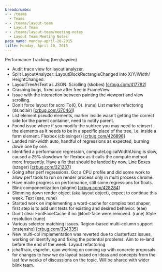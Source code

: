 ```yaml
---
breadcrumbs:
- - /teams
  - Teams
- - /teams/layout-team
  - Layout Team
- - /teams/layout-team/meeting-notes
  - Layout Team Meeting Notes
page_name: monday-april-20-2015
title: Monday, April 20, 2015
---
```


Performance Tracking (benjhayden)
- Audit trace view for layout analyzer.
- Split LayoutAnalyzer::LayoutBlockRectangleChanged into X/Y/Width/
HeightChanged.
- LayoutTreeAsText as JSON.
Scrolling (skobes) \[[crbug.com/417782](http://crbug.com/417782)\]
- Crashing bugs, fixed use after free in FrameView.
- Issue with the interaction between painting the viewport and view
scrolling.
- Don't force layout for scrollTo(0, 0). (rune)
List marker refactoring (dsinclair)
\[[crbug.com/370461](http://crbug.com/370461)\]
- List element pseudo elements, marker inside wasn't getting the
correct side for the parent container, need to notify parent.
- Found issue where if you modify the subtree you may need to reinsert
the elements as it needs to be in a specific place of the tree, i.e.
inside a form element.
Flexbox (cbiesinger) \[[crbug.com/426898](http://crbug.com/426898)\]
- Landed min-width auto, handful of regressions as expected, burning
down one by one.
- Identified a performance regression, computeLogicalWidthUsing is
slow, caused a 25% slowdown for flexbox as it calls the compute
method more frequently. Have a fix that should be landed by now.
Line Boxes (szager) \[[crbug.com/321237](http://crbug.com/321237)\]
- Going after perf regressions. Got a CPU profile and did some work to
allow perf tools to run on render process only in multi process
chrome.
- Have made progress on performance, still some regressions for floats.
Blink componentization (pilgrim) \[[crbug.com/428284](http://crbug.com/428284)\]
- Slimming down render object (aka layout object), expect to continue
this week.
Text (eae, rune)
- Started work on implementing a word-cache for complex text shaper,
first step is to add unit tests for existing and desired behavior.
(eae)
- Don't clear FontFaceCache if no @font-face were removed. (rune)
Style resolution (rune)
- Various selector matching issues.
Region-based multi-column support (mstensho)
\[[crbug.com/334335](http://crbug.com/334335)\]
- New multi-col implementation was reverted due to clusterfuzz issues,
working on identifying and fixing the potential problems. Aim to
re-land before the end of the week.
Layout refactoring
- jchaffraix, esprehn, ojan working on coming up with concrete proposals
for changes to how we do layout based on ideas and concepts from the
last few weeks of discussions on the topic. Will be shared with wider
blink team.